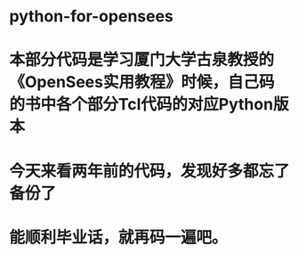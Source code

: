 # python-for-opensees
# 本部分代码是学习厦门大学古泉教授的《OpenSees实用教程》时候，自己码的书中各个部分Tcl代码的对应Python版本
# 今天来看两年前的代码，发现好多都忘了备份了
# 能顺利毕业话，就再码一遍吧。
